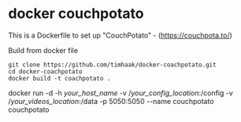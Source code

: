 docker couchpotato
================

This is a Dockerfile to set up "CouchPotato" - (https://couchpota.to/)

Build from docker file

```
git clone https://github.com/timhaak/docker-coachpotato.git
cd docker-coachpotato
docker build -t coachpotato .
```

docker run -d -h *your_host_name* -v /*your_config_location*:/config  -v /*your_videos_location*:/data -p 5050:5050 --name couchpotato couchpotato

